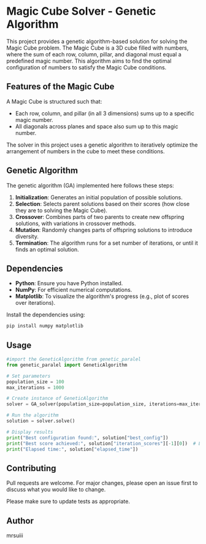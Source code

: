 # Magic Cube Solver - Genetic Algorithm

This project provides a genetic algorithm-based solution for solving the Magic Cube problem. The Magic Cube is a 3D cube filled with numbers, where the sum of each row, column, pillar, and diagonal must equal a predefined magic number. This algorithm aims to find the optimal configuration of numbers to satisfy the Magic Cube conditions.

## Features of the Magic Cube

A Magic Cube is structured such that:
- Each row, column, and pillar (in all 3 dimensions) sums up to a specific magic number.
- All diagonals across planes and space also sum up to this magic number.

The solver in this project uses a genetic algorithm to iteratively optimize the arrangement of numbers in the cube to meet these conditions.

## Genetic Algorithm

The genetic algorithm (GA) implemented here follows these steps:
1. **Initialization**: Generates an initial population of possible solutions.
2. **Selection**: Selects parent solutions based on their scores (how close they are to solving the Magic Cube).
3. **Crossover**: Combines parts of two parents to create new offspring solutions, with variations in crossover methods.
4. **Mutation**: Randomly changes parts of offspring solutions to introduce diversity.
5. **Termination**: The algorithm runs for a set number of iterations, or until it finds an optimal solution.

## Dependencies

- **Python**: Ensure you have Python installed.
- **NumPy**: For efficient numerical computations.
- **Matplotlib**: To visualize the algorithm's progress (e.g., plot of scores over iterations).

Install the dependencies using:
```bash
pip install numpy matplotlib
```
## Usage

 ```python
#import the GeneticAlgorithm from genetic_paralel
from genetic_paralel import GeneticAlgorithm

# Set parameters
population_size = 100
max_iterations = 1000

# Create instance of GeneticAlgorithm
solver = GA_solver(population_size=population_size, iterations=max_iterations, shuffle=True)

# Run the algorithm
solution = solver.solve()

# Display results
print("Best configuration found:", solution["best_config"])
print("Best score achieved:", solution["iteration_scores"][-1][0])  # Last best score in iteration history
print("Elapsed time:", solution["elapsed_time"])
 ```

## Contributing

Pull requests are welcome. For major changes, please open an issue first
to discuss what you would like to change.

Please make sure to update tests as appropriate.

## Author

mrsuiii